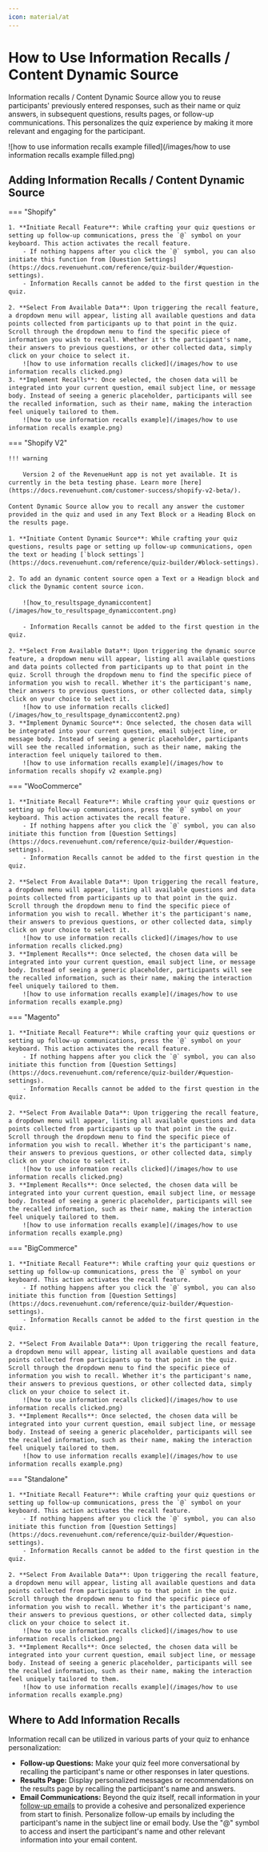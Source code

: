 ```yaml
---
icon: material/at
---
```


# How to Use Information Recalls / Content Dynamic Source

Information recalls / Content Dynamic Source allow you to reuse participants' previously entered responses, such as their name or quiz answers, in subsequent questions, results pages, or follow-up communications. This personalizes the quiz experience by making it more relevant and engaging for the participant.

![how to use information recalls example filled](/images/how to use information recalls example filled.png)

## Adding Information Recalls / Content Dynamic Source

=== "Shopify"

    1. **Initiate Recall Feature**: While crafting your quiz questions or setting up follow-up communications, press the `@` symbol on your keyboard. This action activates the recall feature. 
        - If nothing happens after you click the `@` symbol, you can also initiate this function from [Question Settings](https://docs.revenuehunt.com/reference/quiz-builder/#question-settings).
        - Information Recalls cannot be added to the first question in the quiz.

    2. **Select From Available Data**: Upon triggering the recall feature, a dropdown menu will appear, listing all available questions and data points collected from participants up to that point in the quiz. Scroll through the dropdown menu to find the specific piece of information you wish to recall. Whether it's the participant's name, their answers to previous questions, or other collected data, simply click on your choice to select it.
        ![how to use information recalls clicked](/images/how to use information recalls clicked.png)
    3. **Implement Recalls**: Once selected, the chosen data will be integrated into your current question, email subject line, or message body. Instead of seeing a generic placeholder, participants will see the recalled information, such as their name, making the interaction feel uniquely tailored to them.
        ![how to use information recalls example](/images/how to use information recalls example.png)


=== "Shopify V2"


    !!! warning

        Version 2 of the RevenueHunt app is not yet available. It is currently in the beta testing phase. Learn more [here](https://docs.revenuehunt.com/customer-success/shopify-v2-beta/).

    Content Dynamic Source allow you to recall any answer the customer provided in the quiz and used in any Text Block or a Heading Block on the results page.

    1. **Initiate Content Dynamic Source**: While crafting your quiz questions, results page or setting up follow-up communications, open the text or heading [`block settings`](https://docs.revenuehunt.com/reference/quiz-builder/#block-settings).

    2. To add an dynamic content source open a Text or a Headign block and click the Dynamic content source icon.

        ![how_to_resultspage_dynamiccontent](/images/how_to_resultspage_dynamiccontent.png)

        - Information Recalls cannot be added to the first question in the quiz.

    2. **Select From Available Data**: Upon triggering the dynamic source feature, a dropdown menu will appear, listing all available questions and data points collected from participants up to that point in the quiz. Scroll through the dropdown menu to find the specific piece of information you wish to recall. Whether it's the participant's name, their answers to previous questions, or other collected data, simply click on your choice to select it.
        ![how to use information recalls clicked](/images/how_to_resultspage_dynamiccontent2.png)
    3. **Implement Dynamic Source**: Once selected, the chosen data will be integrated into your current question, email subject line, or message body. Instead of seeing a generic placeholder, participants will see the recalled information, such as their name, making the interaction feel uniquely tailored to them.
        ![how to use information recalls example](/images/how to information recalls shopify v2 example.png)


=== "WooCommerce"

    1. **Initiate Recall Feature**: While crafting your quiz questions or setting up follow-up communications, press the `@` symbol on your keyboard. This action activates the recall feature. 
        - If nothing happens after you click the `@` symbol, you can also initiate this function from [Question Settings](https://docs.revenuehunt.com/reference/quiz-builder/#question-settings).
        - Information Recalls cannot be added to the first question in the quiz.

    2. **Select From Available Data**: Upon triggering the recall feature, a dropdown menu will appear, listing all available questions and data points collected from participants up to that point in the quiz. Scroll through the dropdown menu to find the specific piece of information you wish to recall. Whether it's the participant's name, their answers to previous questions, or other collected data, simply click on your choice to select it.
        ![how to use information recalls clicked](/images/how to use information recalls clicked.png)
    3. **Implement Recalls**: Once selected, the chosen data will be integrated into your current question, email subject line, or message body. Instead of seeing a generic placeholder, participants will see the recalled information, such as their name, making the interaction feel uniquely tailored to them.
        ![how to use information recalls example](/images/how to use information recalls example.png)


=== "Magento"

    1. **Initiate Recall Feature**: While crafting your quiz questions or setting up follow-up communications, press the `@` symbol on your keyboard. This action activates the recall feature. 
        - If nothing happens after you click the `@` symbol, you can also initiate this function from [Question Settings](https://docs.revenuehunt.com/reference/quiz-builder/#question-settings).
        - Information Recalls cannot be added to the first question in the quiz.

    2. **Select From Available Data**: Upon triggering the recall feature, a dropdown menu will appear, listing all available questions and data points collected from participants up to that point in the quiz. Scroll through the dropdown menu to find the specific piece of information you wish to recall. Whether it's the participant's name, their answers to previous questions, or other collected data, simply click on your choice to select it.
        ![how to use information recalls clicked](/images/how to use information recalls clicked.png)
    3. **Implement Recalls**: Once selected, the chosen data will be integrated into your current question, email subject line, or message body. Instead of seeing a generic placeholder, participants will see the recalled information, such as their name, making the interaction feel uniquely tailored to them.
        ![how to use information recalls example](/images/how to use information recalls example.png)


=== "BigCommerce"

    1. **Initiate Recall Feature**: While crafting your quiz questions or setting up follow-up communications, press the `@` symbol on your keyboard. This action activates the recall feature. 
        - If nothing happens after you click the `@` symbol, you can also initiate this function from [Question Settings](https://docs.revenuehunt.com/reference/quiz-builder/#question-settings).
        - Information Recalls cannot be added to the first question in the quiz.

    2. **Select From Available Data**: Upon triggering the recall feature, a dropdown menu will appear, listing all available questions and data points collected from participants up to that point in the quiz. Scroll through the dropdown menu to find the specific piece of information you wish to recall. Whether it's the participant's name, their answers to previous questions, or other collected data, simply click on your choice to select it.
        ![how to use information recalls clicked](/images/how to use information recalls clicked.png)
    3. **Implement Recalls**: Once selected, the chosen data will be integrated into your current question, email subject line, or message body. Instead of seeing a generic placeholder, participants will see the recalled information, such as their name, making the interaction feel uniquely tailored to them.
        ![how to use information recalls example](/images/how to use information recalls example.png)


=== "Standalone"

    1. **Initiate Recall Feature**: While crafting your quiz questions or setting up follow-up communications, press the `@` symbol on your keyboard. This action activates the recall feature. 
        - If nothing happens after you click the `@` symbol, you can also initiate this function from [Question Settings](https://docs.revenuehunt.com/reference/quiz-builder/#question-settings).
        - Information Recalls cannot be added to the first question in the quiz.

    2. **Select From Available Data**: Upon triggering the recall feature, a dropdown menu will appear, listing all available questions and data points collected from participants up to that point in the quiz. Scroll through the dropdown menu to find the specific piece of information you wish to recall. Whether it's the participant's name, their answers to previous questions, or other collected data, simply click on your choice to select it.
        ![how to use information recalls clicked](/images/how to use information recalls clicked.png)
    3. **Implement Recalls**: Once selected, the chosen data will be integrated into your current question, email subject line, or message body. Instead of seeing a generic placeholder, participants will see the recalled information, such as their name, making the interaction feel uniquely tailored to them.
        ![how to use information recalls example](/images/how to use information recalls example.png)

## Where to Add Information Recalls

Information recall can be utilized in various parts of your quiz to enhance personalization:

- **Follow-up Questions:** Make your quiz feel more conversational by recalling the participant's name or other responses in later questions.
- **Results Page:** Display personalized messages or recommendations on the results page by recalling the participant's name and answers.
- **Email Communications:** Beyond the quiz itself, recall information in your [follow-up emails](https://docs.revenuehunt.com/how-to-guides/send-result-emails/) to provide a cohesive and personalized experience from start to finish. Personalize follow-up emails by including the participant's name in the subject line or email body. Use the "@" symbol to access and insert the participant's name and other relevant information into your email content.


 